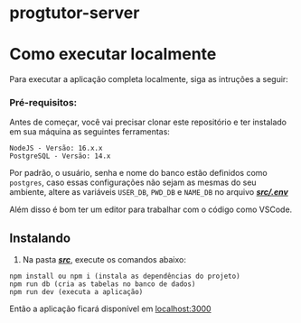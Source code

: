 # progtutor-server
# Como executar localmente

Para executar a aplicação completa localmente, siga as intruções a seguir:

### Pré-requisitos:

Antes de começar, você vai precisar clonar este repositório e ter instalado em sua máquina as seguintes ferramentas:

```
NodeJS - Versão: 16.x.x
PostgreSQL - Versão: 14.x
```

Por padrão, o usuário, senha e nome do banco estão definidos como `postgres`, caso essas configurações não sejam as mesmas do seu ambiente, altere as variáveis `USER_DB`, `PWD_DB`  e `NAME_DB` no arquivo [***src/.env***](/src/server/.env)

Além disso é bom ter um editor para trabalhar com o código como VSCode.

## Instalando

1. Na pasta [***src***](/src/server), execute os comandos abaixo: <br>

```
npm install ou npm i (instala as dependências do projeto)
npm run db (cria as tabelas no banco de dados)
npm run dev (executa a aplicação)
```

Então a aplicação ficará disponível em [localhost:3000](http://localhost/3000)